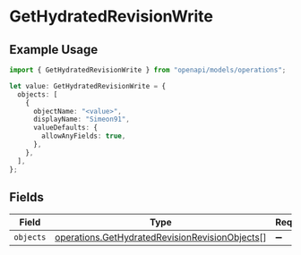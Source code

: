 # GetHydratedRevisionWrite

## Example Usage

```typescript
import { GetHydratedRevisionWrite } from "openapi/models/operations";

let value: GetHydratedRevisionWrite = {
  objects: [
    {
      objectName: "<value>",
      displayName: "Simeon91",
      valueDefaults: {
        allowAnyFields: true,
      },
    },
  ],
};
```

## Fields

| Field                                                                                                            | Type                                                                                                             | Required                                                                                                         | Description                                                                                                      |
| ---------------------------------------------------------------------------------------------------------------- | ---------------------------------------------------------------------------------------------------------------- | ---------------------------------------------------------------------------------------------------------------- | ---------------------------------------------------------------------------------------------------------------- |
| `objects`                                                                                                        | [operations.GetHydratedRevisionRevisionObjects](../../models/operations/gethydratedrevisionrevisionobjects.md)[] | :heavy_minus_sign:                                                                                               | N/A                                                                                                              |